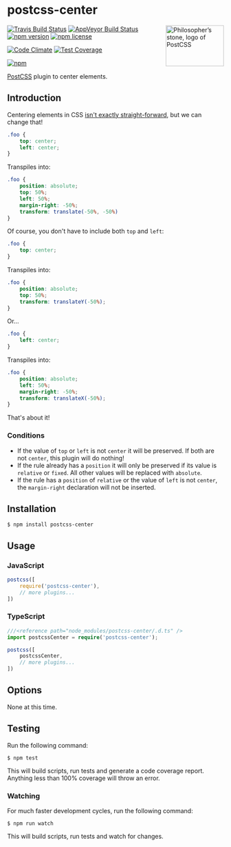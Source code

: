 # postcss-center

<img align="right" width="135" height="95"
	title="Philosopher’s stone, logo of PostCSS"
	src="http://postcss.github.io/postcss/logo-leftp.png">

[![Travis Build Status](https://img.shields.io/travis/jedmao/postcss-center.svg?label=unix%20build)](https://travis-ci.org/jedmao/postcss-center)
[![AppVeyor Build Status](https://img.shields.io/appveyor/ci/jedmao/postcss-center.svg?label=windows%20build)](https://ci.appveyor.com/project/jedmao/postcss-center)
[![npm version](https://badge.fury.io/js/postcss-center.svg)](http://badge.fury.io/js/postcss-center)
[![npm license](http://img.shields.io/npm/l/postcss-center.svg?style=flat-square)](https://www.npmjs.org/package/postcss-center)

[![Code Climate](https://codeclimate.com/github/jedmao/postcss-center/badges/gpa.svg)](https://codeclimate.com/github/jedmao/postcss-center)
[![Test Coverage](https://codeclimate.com/github/jedmao/postcss-center/badges/coverage.svg)](https://codeclimate.com/github/jedmao/postcss-center)

[![npm](https://nodei.co/npm/postcss-center.svg?downloads=true)](https://nodei.co/npm/postcss-center/)

[PostCSS](https://github.com/postcss/postcss) plugin to center elements.

## Introduction

Centering elements in CSS [isn't exactly straight-forward](http://www.w3.org/Style/Examples/007/center.en.html), but we can change that!

```css
.foo {
	top: center;
	left: center;
}
```

Transpiles into:

```css
.foo {
	position: absolute;
	top: 50%;
	left: 50%;
	margin-right: -50%;
	transform: translate(-50%, -50%)
}
```

Of course, you don't have to include both `top` and `left`:

```css
.foo {
	top: center;
}
```

Transpiles into:

```css
.foo {
	position: absolute;
	top: 50%;
	transform: translateY(-50%);
}
```

Or...

```css
.foo {
	left: center;
}
```

Transpiles into:

```css
.foo {
	position: absolute;
	left: 50%;
	margin-right: -50%;
	transform: translateX(-50%);
}
```

That's about it!

### Conditions

- If the value of `top` or `left` is not `center` it will be preserved. If both are not `center`, this plugin will do nothing!
- If the rule already has a `position` it will only be preserved if its value is `relative` or `fixed`. All other values will be replaced with `absolute`.
- If the rule has a `position` of `relative` or the value of `left` is not `center`, the `margin-right` declaration will not be inserted.

## Installation

```
$ npm install postcss-center
```

## Usage

### JavaScript

```js
postcss([
	require('postcss-center'),
	// more plugins...
])
```

### TypeScript

```ts
///<reference path="node_modules/postcss-center/.d.ts" />
import postcssCenter = require('postcss-center');

postcss([
	postcssCenter,
	// more plugins...
])
```

## Options

None at this time.

## Testing

Run the following command:

```
$ npm test
```

This will build scripts, run tests and generate a code coverage report. Anything less than 100% coverage will throw an error.

### Watching

For much faster development cycles, run the following command:

```
$ npm run watch
```

This will build scripts, run tests and watch for changes.
